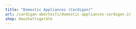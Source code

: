 ```yaml
---
title: "Domestic Appliances (Cardigan)"
url: /cardigan-aberteifi/domestic-appliances-cardigan-2/
shop: Haushaltsgeräte
---
```

